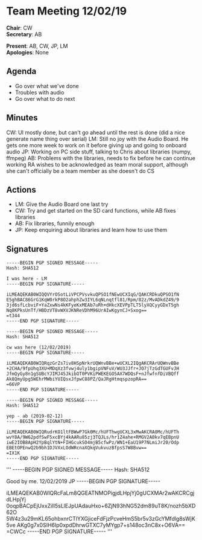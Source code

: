 Team Meeting 12/02/19
===

<!-- remember two spaces at end of line to break onto a new line -->
**Chair**: CW  
**Secretary**: AB

**Present**: AB, CW, JP, LM  
**Apologies**: None

## Agenda
 - Go over what we've done 
 - Troubles with audio 
 - Go over what to do next 

## Minutes

CW: UI mostly done, but can't go ahead until the rest is done (did a nice generate name thing over serial)
LM: Still no joy with the Audio Board. He gets one more week to work on it before giving up and going to onboard audio
JP: Working on PC side stuff, talking to Chris about libraries (numpy, ffmpeg)
AB: Problems with the libraries, needs to fix before he can continue working
RA wishes to be acknowledged as team moral support, although she can't officially be a team member as she doesn't do CS

## Actions
 - LM: Give the Audio Board one last try 
 - CW: Try and get started on the SD card functions, while AB fixes libraries 
 - AB: Fix libraries, funnily enough 
 - JP: Keep enquiring about libraries and learn how to use them

## Signatures
<!-- 
	Paste in entire GPG signed messages here 
	Messages should have initials and date
	Signatures should be surrounded with triple backticks (on their own line) and the full signature block should be copied. For example:
	```
	-----BEGIN PGP SIGNED MESSAGE-----
		...
	-----END PGP SIGNATURE-----
	```
-->
```
-----BEGIN PGP SIGNED MESSAGE-----
Hash: SHA512

I was here - LM
-----BEGIN PGP SIGNATURE-----

iLMEAQEKAB0WIQQVYrOSotLiVPCPVsvkuQPSO1fNEwUCXIqG/QAKCRDkuQPSO1fN
E5ghBAC86GrG1KqW0rkP8O2ahphZw3IYL6qNLnqtfl81/Rpm/82z/MvADkdZ49/9
3jd6sfLcbviF+YaZxwNs4kKFyeKxMEAb7uRh+dHkcXEVPpTLT5lyXQCyyGDxT5gh
Nq8KPksUnTf/HBDzVT8vWXVJKNReVDhM96UrAIwKgynCJ+Sxog==
=t344
-----END PGP SIGNATURE-----
```
```
-----BEGIN PGP SIGNED MESSAGE-----
Hash: SHA512

cw was here (12/02/2019)
-----BEGIN PGP SIGNATURE-----

iLMEAQEKAB0WIQRqzGrZs7iv8HSpNrkrUQWnvBBe+wUCXL2IQgAKCRArUQWnvBBe
+2CHA/9fpUhq3XU+MDqXz3fvwj4uly1bgipVNFuV/WU3JJfr+JO7jTzGdTGUFvJH
JfmQyGy8n1gSUBcYJIMJ45JkibOT0PVKiPWEKEGO5AX7WDQsF+nJfwfnfDiVBQff
Ak8QmyUpg5WEhrMWbiYUIQsxJfpwC88PZ/QaJRgHtmqspzopRA==
=66VP
-----END PGP SIGNATURE-----
```	
```
-----BEGIN PGP SIGNED MESSAGE-----
Hash: SHA512

yep - ab (2019-02-12)
-----BEGIN PGP SIGNATURE-----

iLMEAQEKAB0WIQRudrKO1ltFBWwP7Gk0Mc/hUFThwgUCXL3xMwAKCRA0Mc/hUFTh
wvY8A/9W62pdfSwF5xcBYj4kAARu85zj3TQJLs/hr1Z4ahe+RMGV2A0kv7qEBpnU
iwE2IOB8ApH2YpBqlYtN+FIHGcukSO4mjB5cfwPz/WN1+EaU19P7NLmiJr20/Odp
EBEtOPEnwQ2b9bh1DJVXxLOdWRcnaXQkqVukvuzBfpsS7W8Bvw==
=IX1K
-----END PGP SIGNATURE-----
```
'''
-----BEGIN PGP SIGNED MESSAGE-----
Hash: SHA512

Good by me. 12/02/2019 JP
-----BEGIN PGP SIGNATURE-----

iLMEAQEKAB0WIQRcFaLm8QGEATNMOPigjdLHpjYj0gUCXMAr2wAKCRCgjdLHpjYj
0oqpBACpEjUxxZiII5sLlEJpUAdauHxo+6ZjN93hNG52dm89uT8K/nozh5bXD62O
5W4z3u29mKL65ohbxnrCTlYXGjiceFdFjzPcveHmS5br5v3zGcYMfdlg8sWjK5ve
AKg0g7x0SIH6Ip0xpdDhrwGTXC7yMYgp7+s148oc3nC8x+O6VA==
=CWCc
-----END PGP SIGNATURE-----
'''
